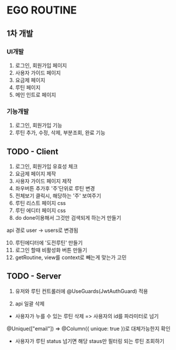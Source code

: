 # EGO ROUTINE

## 1차 개발

### UI개발

1. 로그인, 회원가입 페이지
2. 사용자 가이드 페이지
3. 요금제 페이지
4. 루틴 페이지
5. 메인 인트로 페이지

### 기능개발

1. 로그인, 회원가입 기능
2. 루틴 추가, 수정, 삭제, 부분조회, 완료 기능

## TODO - Client

1. 로그인, 회원가입 유효성 체크
2. 요금제 페이지 제작
3. 사용자 가이드 페이지 제작
4. 좌우버튼 추가후 '주'단위로 루틴 변경
5. 전체보기 클릭시, 해당하는 '주' 보여주기
6. 루틴 리스트 페이지 css
7. 루틴 에디터 페이지 css
8. do done이용해서 그것만 검색되게 하는거 만들기

api 경로 user -> users로 변경됨

10. 루틴에디터에 '도전루틴' 만들기
11. 로그인 할때 비활성화 버튼 만들기
12. getRoutine, view를 context로 빼는게 맞는가 고민

## TODO - Server

1. 유저와 루틴 컨트롤러에
   @UseGuards(JwtAuthGuard)
   적용

2. api 일괄 삭제

- 사용자가 누를 수 있는 루틴 삭제 => 사용자의 id를 파라미터로 넘기

@Unique(["email"]) =>
@Column({ unique: true })로 대체가능한지 확인

- 사용자가 루틴 status 넘기면 해당 staus만 필터링 되는 루틴 조회하기
